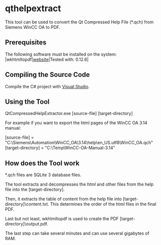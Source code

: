 # qthelpextract

This tool can be used to convert the Qt Compressed Help File (\*.qch) from Siemens WinCC OA to PDF. 

## Prerequisites
The following software must be installed on the system:
|wkhtmltopdf|[website](https://wkhtmltopdf.org)|Tested with: 0.12.6|

## Compiling the Source Code
Compile the C# project with [Visual Studio](https://visualstudio.microsoft.com/vs/community/).

## Using the Tool
QtCompressedHelpExtractor.exe [source-file] [target-directory]

For example if you want to export the html pages of the WinCC OA 3.14 manual:

[source-file] = "C:\Siemens\Automation\WinCC_OA\3.14\help\en_US.utf8\WinCC_OA.qch"
[target-directory] = "C:\Temp\WinCC-OA-Manual-3.14\"

## How does the Tool work
\*.qch files are SQLite 3 database files.

The tool extracts and decompresses the <em>html</em> and other files from the help file into the [target-directory]. 

Then, it extracts the table of content from the help file into [target-directory]\content.txt. This determines the order of the html files in the final PDF.

Last but not least, wkhtmltopdf is used to create the PDF [target-directory]\output.pdf.

The last step can take several minutes and can use several gigabytes of RAM.